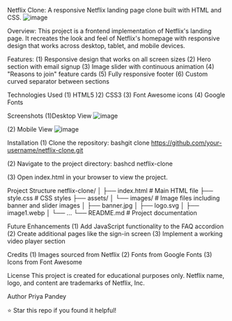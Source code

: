 Netflix Clone: 
A responsive Netflix landing page clone built with HTML and CSS.
![image](https://github.com/user-attachments/assets/e772f11a-6f24-44ce-a85a-8ebfe9587fa7)

Overview: 
This project is a frontend implementation of Netflix's landing page. It recreates the look and feel of Netflix's homepage with responsive design that works across desktop, tablet, and mobile devices.

Features: 
(1) Responsive design that works on all screen sizes
(2) Hero section with email signup
(3) Image slider with continuous animation
(4) "Reasons to join" feature cards
(5) Fully responsive footer
(6) Custom curved separator between sections

Technologies Used
(1) HTML5
)2) CSS3
(3) Font Awesome icons
(4) Google Fonts

Screenshots
(1)Desktop View
![image](https://github.com/user-attachments/assets/93e8559f-6185-49db-b926-722b96a49db6)

(2) Mobile View
![image](https://github.com/user-attachments/assets/7701b79d-27a9-41e5-9b05-a7c66968f5da)

Installation
(1) Clone the repository:
bashgit clone https://github.com/your-username/netflix-clone.git

(2) Navigate to the project directory:
bashcd netflix-clone

(3) Open index.html in your browser to view the project.

Project Structure
netflix-clone/
│
├── index.html          # Main HTML file
├── style.css           # CSS styles
├── assets/
│   └── images/         # Image files including banner and slider images
│       ├── banner.jpg
│       ├── logo.svg
│       ├── image1.webp
│       └── ...
└── README.md           # Project documentation

Future Enhancements
(1) Add JavaScript functionality to the FAQ accordion
(2) Create additional pages like the sign-in screen
(3) Implement a working video player section

Credits
(1) Images sourced from Netflix
(2) Fonts from Google Fonts
(3) Icons from Font Awesome

License
This project is created for educational purposes only. Netflix name, logo, and content are trademarks of Netflix, Inc.

Author
Priya Pandey

⭐ Star this repo if you found it helpful!
